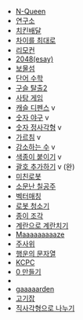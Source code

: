 * [N-Queen](https://www.acmicpc.net/problem/9663)
* [연구소](https://www.acmicpc.net/problem/14502)
* [치킨배달](https://www.acmicpc.net/problem/15686)
* [차이를 최대로](https://www.acmicpc.net/problem/10819)
* [리모컨](https://www.acmicpc.net/problem/1107)
* [2048(esay)](https://www.acmicpc.net/problem/12100)
* [보물섬](https://www.acmicpc.net/problem/2589)
* [단어 수학](https://www.acmicpc.net/problem/1339) 
* [구슬 탈출2](https://www.acmicpc.net/problem/13460) 
* [사탕 게임](https://www.acmicpc.net/problem/3085)
* [캐슬 디펜스](https://www.acmicpc.net/problem/17135) v
* [숫자 야구](https://www.acmicpc.net/problem/2503) v 
* [숫자 정사각형](https://www.acmicpc.net/problem/1051) v 
* [가르침](https://www.acmicpc.net/problem/1062) v 
* [감소하는 수](https://www.acmicpc.net/problem/1038) v 
* [색종이 붙이기](https://www.acmicpc.net/problem/17136) v 
* [괄호 추가하기](https://www.acmicpc.net/problem/16637) v (완)
* [미친로봇](https://www.acmicpc.net/problem/1405)
* [소문난 칠공주](https://www.acmicpc.net/problem/1941)
* [벡터매칭](https://www.acmicpc.net/problem/1007)
* [로봇 청소기](https://www.acmicpc.net/problem/4991)
* [종이 조각](https://www.acmicpc.net/problem/14391)
* [계란으로 계란치기](https://www.acmicpc.net/problem/16987)
* [Maaaaaaaaaze](https://www.acmicpc.net/problem/16985)
* [주사위](https://www.acmicpc.net/problem/2116)
* [행운의 문자열](https://www.acmicpc.net/problem/1342)
* [KCPC](https://www.acmicpc.net/problem/3758)
* [0 만들기](https://www.acmicpc.net/problem/7490)
* [](https://www.acmicpc.net/problem/1034)
* [gaaaaarden](https://www.acmicpc.net/problem/18809)
* [고기잡](https://www.acmicpc.net/problem/7573)
* [직사각형으로 나누기](https://www.acmicpc.net/problem/1451)

